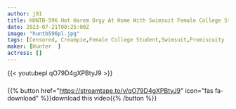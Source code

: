 ```yaml
---
author: j91
title: HUNTB-596 Hot Harem Orgy At Home With Swimsuit Female College Students! College Student Sisters And Their Friends Who Can’t Wait For Summer Are Showing Off At Home Wearing Fancy Swimsuits! I Was Looking Into It…
date: 2023-07-21T00:25:00Z
image: "huntb596pl.jpg"
tags: [Censored, Creampie,Female College Student,Swimsuit,Promiscuity	]
maker: [Hunter  ]
actress: []
---
```



{{< youtubepl qO79D4gXPBtyJ9 >}}
###

{{% button href="https://streamtape.to/v/qO79D4gXPBtyJ9" icon="fas fa-download" %}}download this video{{% /button %}}
